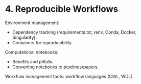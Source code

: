 # 4. Reproducible Workflows

Environment management:
- Dependency tracking (requirements.txt, renv, Conda, Docker, Singularity).
- Containers for reproducibility.

Computational notebooks:
- Benefits and pitfalls.
- Converting notebooks to pipelines/papers.

Workflow management tools: workflow languages (CWL, WDL).
